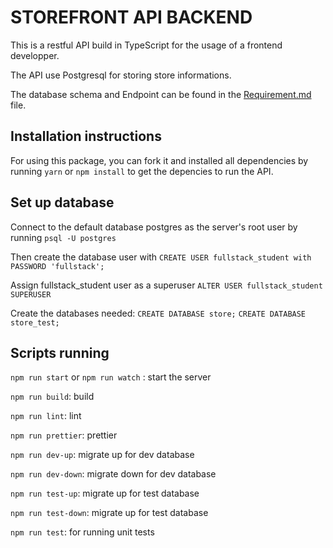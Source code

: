 # STOREFRONT API BACKEND

 This is a restful API build in TypeScript for the usage of a frontend developper.
 
 The API use Postgresql for storing store informations.
 
 The database schema and Endpoint can be found in the [ Requirement.md]( https://github.com/Pattykev/creating-an-api-with-postgresql-and-express/blob/master/REQUIREMENTS.md ) file.

## Installation instructions

 For using this package, you can fork it and installed all dependencies by running `yarn` or `npm install` to get the depencies to run the API.

## Set up database

 Connect to the default database postgres as the server's root user by running `psql -U postgres`
 
 Then create the database user with `CREATE USER fullstack_student with PASSWORD 'fullstack';`
 
 Assign fullstack_student user as a superuser `ALTER USER fullstack_student SUPERUSER`
 
 Create the databases needed: `CREATE DATABASE store;`  `CREATE DATABASE store_test;`

## Scripts running

  `npm run start` or `npm run watch` : start the server
 
  `npm run build`: build
  
  `npm run lint`: lint
  
  `npm run prettier`: prettier
  
  `npm run dev-up`: migrate up for dev database
  
  `npm run dev-down`: migrate down for dev database
  
  `npm run test-up`: migrate up for test database
  
  `npm run test-down`: migrate up for test database
  
  `npm run test`: for running unit tests






